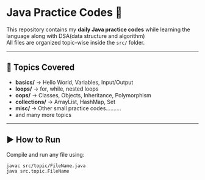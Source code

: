 # Java Practice Codes 🚀

This repository contains my **daily Java practice codes** while learning the language along with DSA(data structure and algorithm)  
All files are organized topic-wise inside the `src/` folder.

---

## 📂 Topics Covered
- **basics/** → Hello World, Variables, Input/Output
- **loops/** → for, while, nested loops
- **oops/** → Classes, Objects, Inheritance, Polymorphism
- **collections/** → ArrayList, HashMap, Set
- **misc/** → Other small practice codes..........
- and many more topics

---

## ▶️ How to Run
Compile and run any file using:

```bash
javac src/topic/FileName.java
java src.topic.FileName


